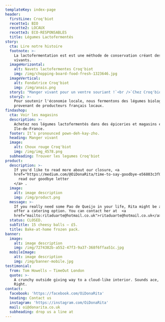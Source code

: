 ```yaml
---
templateKey: index-page
header:
  firstLine: Croq'biot
  recette1: BIO
  recette2: LOCAUX
  recette3: ECO-RESPONSABLES
  title: Légumes Lactofermentés
story:
  cta: Lire notre histoire
  footnote: >-
    La lactofermentation est est une méthode de conservation créant des aliments
    vivants.
  imageHorizontal:
    alt: Navets lactofermentes Croq'biot
    img: /img/chopping-board-food-fresh-1323646.jpg
  imageVertical:
    alt: Fondatrice Croq'biot
    img: /img/anais.png
  story1: "Manger vivant pour un ventre souriant !`<br />`Chez Croq'biot, nous nous engageons à produire des aliments vivants pour bien vivre. \r\n\nVéritable source de probiotiques naturelles, nos légumes lactofermentés<sup className=\"-yellow\">&#9679;</sup> participeront au bonheur de votre ventre."
  story2: >-
    Pour soutenir l'économie locale, nous fermentons des légumes biologiques
    provenant de producteurs français locaux.
findashop:
  cta: Voir les magasins
  description: >-
    Achetez nos légumes lactofermentés dans des épiceries et magasins en
    Ile-de-France.
  footer: It’s pronounced pown-deh-kay-zho.
  heading: Manger vivant
  image:
    alt: Choux rouge Croq'biot
    img: /img/img_4578.png
  subheading: Trouver les legumes Croq'biot
product:
  description: >-
    If you'd like to read more about our closure, <a
    href="https://medium.com/@OiDonaRita/time-to-say-goodbye-e56803c3f084">
      read our goodbye letter
    </a> .
  image:
    alt: image description
    img: /img/product.png
  message: >-
    If you really need some Pao de Queijo in your life, Rita might be able to
    offer a catering option. You can contact her at  <a
    href="mailto:ritaduarte@hotmail.co.uk">ritaduarte@hotmail.co.uk</a>.
  status: CLOSED.
  subTitle: 15 cheesy balls – £5.
  title: Bake-at-home frozen pack.
banner:
  image:
    alt: image description
    img: /img/7274382b-a552-47f3-9a37-368f6ffaa51c.jpg
  mobileImage:
    alt: image description
    img: /img/banner-mobile.jpg
testimonial:
  from: Tom Howells – TimeOut London
  quote: >-
    A crunchy outside giving way to a cloud-like interior. Sounds ace, right?
    Right.
contact:
  facebook: 'https://facebook.com/OiDonaRita'
  heading: Contact us
  instagram: 'https://instagram.com/OiDonaRita'
  mail: oi@donarita.co.uk
  subheading: drop us a line at
---
```


